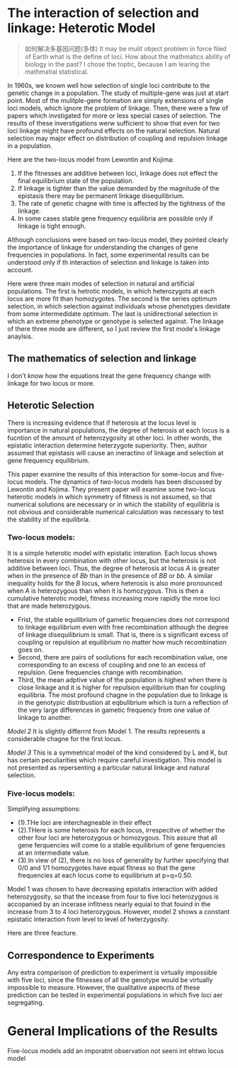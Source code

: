 # The interaction of selection and linkage: Heterotic Model

> 如何解决多基因问题(多体)
> It may be mulit object problem in force filed of Earth
> what is the define of loci.
> How about the mathmatics ability of biology in the past?
> I chose the toptic, because I am learing the mathmatial statistical.

In 1960s, we known well how selection of single loci contribute to the genetic 
change in a population. The study of multiple-gene was just at start point. 
Most of the mulitple-gene formation are simply extensions of single loci models, 
which ignore the problem of linkage. Then, there were a few of papers which
invstigated for more or less special cases of selection. The results of these
inverstigations werw sufficient to show that even for two loci linkage might have
profound effects on the natural selection. Natural selection may major effect on
distribution of coupling and repulsion linkage in a population.

Here are the two-locus model from Lewontin and Kojima:
1. If the fitnesses are additive between loci, linkage does not effect the final
equilibrium state of the population.
2. If linkage is tighter than the value demanded by the magnitude of the epistasis
there may be permanent linkage disequilibrium.
3. The rate of genetic chagne with time is affected by the tightness of the
linkage.
4. In some cases stable gene frequency equilibria are possible only if linkage
is tight enough.

Although conclusions were based on two-locus model, they pointed clearly the 
importance of linkage for understanding the changes of gene frequencies in
populations. In fact, some experimental results can be understood
only if th interaction of selection and linkage is taken into account.

Here were three main modes of selection in natural and artificial populations.
The first is hetrotic models, in which heterozygots at each locus are more fit
than homozygotes. The second is the series optimum selection, in which selection
against individuals whose phenotypes devidate from some intermedidate optimum.
The last is unidirectional selection in which an extreme phenotype or genotype
is selected against. The linkage of there three mode are different, so I just
review the first mode's linkage anaylsis.


## The mathematics of selection and linkage

I don't know how the equations treat the gene frequency change with linkage 
for two locus or more.

## Heterotic Selection
There is increasing evidence that if heterosis at the locus level is importance
in natural populations, the degree of heterosis at each locus is a fucntion of the
amount of heterozygosity at other loci. In other words, the epistatic interaction
determine heterzygote superiority. Then, author assumed that epistasis will cause
an ineractino of linkage and selection at gene frequency equilibrium.

This paper examine the results of this interaction for some-locus and five-locus 
models.
The dynamics of two-locus models has been  discussed by Lewontin and 
Kojima. They present paper will examine some two-locus heterotic models in which
symmetry of fitness is not assumed, so that numerical solutions are necessary
or in which the stability of equilibria is not obvious and considerable 
numerical calculation was necessary to test the stability of the equilibria.

### Two-locus models:

It is a simple heterotic model with epistatic interation. Each locus shows
heterosis in every combination with other locus, but the heterosis is not 
additive between loci. Thus, the degree of heterosis at locus _A_ is greater
when in the presence of _Bb_ than in the presence of _BB_ or _bb_. A similar
inequality holds for the _B_ locus, where heterosis is also more pronounced
when _A_ is heterozygous than when it is homozygous. This is then a 
cumulative heterotic model, fitness increasing more rapidly the mroe loci that
are made heterozygous.

- Frist, the stable equilibrium of gametic frequencies does not correspond to
linkage equilibrium even with free recombination although the degree of linkage
disequilibrium is small. That is, there is s significant excess of coupling or
repulsion at equilibrium no matter how much recombination goes on.
- Second, there are pairs of soolutions for each recombination value, one 
corresponding to an excess of coupling and one to an excess of repulsion. Gene
frequencies change with recombination.
- Third, the mean adptive value of the population is highest when there is close
linkage and it is higher for repulsion equilibrium than for coupling equilibria.
The most profound chagne in the population due to linkage is in the genotypic
distribustion at eqbulibrium which is turn a reflection of the very large 
differences in gametic frequency from one value of linkage to another.

*Model  2*
It is slightly differrnt from Model 1. The results represents a considerable 
chagne for the first locus.

*Model 3*
This is a symmetrical model of the kind considered by L and K, but has certain
peculiarities which require careful investigation. This model is not presented
as repersenting a particular natural linkage and natural selection.

### Five-locus models:
Simplifying assumptions:
- (1).THe loci are interchagneable in their effect
- (2).THere is some heterosis for each locus, irrespecitve of whether the other
four loci are heterozygous or homozygous. This assure that all gene ferquencies
will come to a stable equilibrium of gene ferquencies at an intermediate value.
- (3).In view of (2), there is no loss of generality by further specifying that
0/0 and 1/1 homozygotes have equal fitness so that the gene frequencies at each
locus come to equilibrium at p=q=0.50.

Model 1 was chosen to have decreasing epistatis interaction with added
heterozygosity, so that the incease from four to five loci heterozygous is 
accopanied by an incerase infitness nearly equial to that fouind in the increase
from 3 to 4 loci heterozygous. However, model 2 shows a constant epistatic 
interaction from level to level of heterzygosity.

Here are three feacture.

## Correspondence to Experiments
Any extra comparison of prediction to experiment is virtually impossible with
five loci, since the fitnesses of all the genotype would be virtually impossible
to measure. However, the qualitative aspecrts of these prediction can be tested
in experimental populations in which five loci aer segregating.

# General Implications of the Results
Five-locus models add an imporatnt observation not seeni int ehtwo 
locus model
